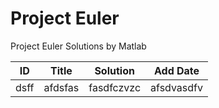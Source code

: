 Project Euler
========

Project Euler Solutions by Matlab

| ID | Title | Solution | Add Date |
| -- | ----- | -------- | -------- |
|dsff|afdsfas|fasdfczvzc|afsdvasdfv|